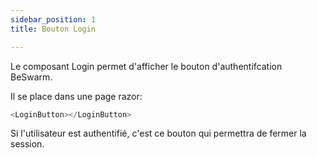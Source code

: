 ```yaml
---
sidebar_position: 1
title: Bouton Login

---
```



Le composant Login permet d'afficher le bouton d'authentifcation BeSwarm.

Il se place dans une page razor:
```csharp title="MauiProgram.cs"
<LoginButton></LoginButton>
```
Si l'utilisateur est authentifié, c'est ce bouton qui permettra de fermer la session.

